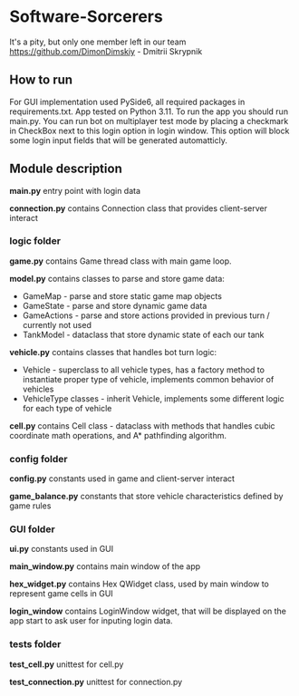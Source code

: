 # Software-Sorcerers
It's a pity, but only one member left in our team
https://github.com/DimonDimskiy - Dmitrii Skrypnik

## How to run
For GUI implementation used PySide6, all required packages in requirements.txt. App  tested on Python 3.11.
To run the app you should run main.py. You can run bot on multiplayer test mode by placing a checkmark in 
CheckBox next to this login option in login window. This option will block some login input fields that will
be generated automatticly.

## Module description
**main.py** entry point with login data

**connection.py** contains Connection class that provides client-server interact

### logic folder
**game.py** contains Game thread class with main game loop.

**model.py** contains classes to parse and store game data:
- GameMap - parse and store static game map objects
- GameState - parse and store dynamic game data
- GameActions - parse and store actions provided in previous turn / currently not used
- TankModel - dataclass that store dynamic state of each our tank

**vehicle.py** contains classes that handles bot turn logic:
- Vehicle  - superclass to all vehicle types, has a factory method to instantiate proper type of vehicle, implements common behavior of vehicles
- VehicleType classes - inherit Vehicle, implements some different logic for each type of vehicle

**cell.py** contains Cell class - dataclass with methods that handles cubic coordinate math operations, and A* pathfinding algorithm.

### config folder
**config.py** constants used in game and client-server interact

**game_balance.py** constants that store vehicle characteristics defined by game rules

### GUI folder
**ui.py** constants used in GUI

**main_window.py** contains main window of the app 

**hex_widget.py** contains Hex QWidget class, used by main window to represent game cells in GUI

**login_window** contains LoginWindow widget, that will be displayed on the app start to ask user for inputing login data.

### tests folder
**test_cell.py** unittest for cell.py

**test_connection.py** unittest for connection.py
